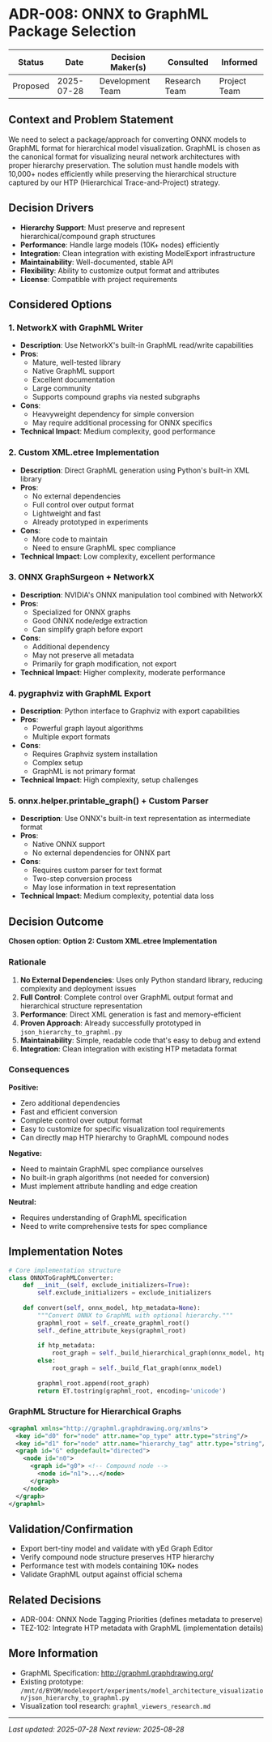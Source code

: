 # ADR-008: ONNX to GraphML Package Selection

| Status | Date | Decision Maker(s) | Consulted | Informed |
|--------|------|-------------------|-----------|----------|
| Proposed | 2025-07-28 | Development Team | Research Team | Project Team |

## Context and Problem Statement

We need to select a package/approach for converting ONNX models to GraphML format for hierarchical model visualization. GraphML is chosen as the canonical format for visualizing neural network architectures with proper hierarchy preservation. The solution must handle models with 10,000+ nodes efficiently while preserving the hierarchical structure captured by our HTP (Hierarchical Trace-and-Project) strategy.

## Decision Drivers

- **Hierarchy Support**: Must preserve and represent hierarchical/compound graph structures
- **Performance**: Handle large models (10K+ nodes) efficiently
- **Integration**: Clean integration with existing ModelExport infrastructure
- **Maintainability**: Well-documented, stable API
- **Flexibility**: Ability to customize output format and attributes
- **License**: Compatible with project requirements

## Considered Options

### 1. NetworkX with GraphML Writer
- **Description**: Use NetworkX's built-in GraphML read/write capabilities
- **Pros**: 
  - Mature, well-tested library
  - Native GraphML support
  - Excellent documentation
  - Large community
  - Supports compound graphs via nested subgraphs
- **Cons**: 
  - Heavyweight dependency for simple conversion
  - May require additional processing for ONNX specifics
- **Technical Impact**: Medium complexity, good performance

### 2. Custom XML.etree Implementation
- **Description**: Direct GraphML generation using Python's built-in XML library
- **Pros**: 
  - No external dependencies
  - Full control over output format
  - Lightweight and fast
  - Already prototyped in experiments
- **Cons**: 
  - More code to maintain
  - Need to ensure GraphML spec compliance
- **Technical Impact**: Low complexity, excellent performance

### 3. ONNX GraphSurgeon + NetworkX
- **Description**: NVIDIA's ONNX manipulation tool combined with NetworkX
- **Pros**: 
  - Specialized for ONNX graphs
  - Good ONNX node/edge extraction
  - Can simplify graph before export
- **Cons**: 
  - Additional dependency
  - May not preserve all metadata
  - Primarily for graph modification, not export
- **Technical Impact**: Higher complexity, moderate performance

### 4. pygraphviz with GraphML Export
- **Description**: Python interface to Graphviz with export capabilities
- **Pros**: 
  - Powerful graph layout algorithms
  - Multiple export formats
- **Cons**: 
  - Requires Graphviz system installation
  - Complex setup
  - GraphML is not primary format
- **Technical Impact**: High complexity, setup challenges

### 5. onnx.helper.printable_graph() + Custom Parser
- **Description**: Use ONNX's built-in text representation as intermediate format
- **Pros**: 
  - Native ONNX support
  - No external dependencies for ONNX part
- **Cons**: 
  - Requires custom parser for text format
  - Two-step conversion process
  - May lose information in text representation
- **Technical Impact**: Medium complexity, potential data loss

## Decision Outcome

**Chosen option**: **Option 2: Custom XML.etree Implementation**

### Rationale

1. **No External Dependencies**: Uses only Python standard library, reducing complexity and deployment issues
2. **Full Control**: Complete control over GraphML output format and hierarchical structure representation
3. **Performance**: Direct XML generation is fast and memory-efficient
4. **Proven Approach**: Already successfully prototyped in `json_hierarchy_to_graphml.py`
5. **Maintainability**: Simple, readable code that's easy to debug and extend
6. **Integration**: Clean integration with existing HTP metadata format

### Consequences

**Positive:**
- Zero additional dependencies
- Fast and efficient conversion
- Complete control over output format
- Easy to customize for specific visualization tool requirements
- Can directly map HTP hierarchy to GraphML compound nodes

**Negative:**
- Need to maintain GraphML spec compliance ourselves
- No built-in graph algorithms (not needed for conversion)
- Must implement attribute handling and edge creation

**Neutral:**
- Requires understanding of GraphML specification
- Need to write comprehensive tests for spec compliance

## Implementation Notes

```python
# Core implementation structure
class ONNXToGraphMLConverter:
    def __init__(self, exclude_initializers=True):
        self.exclude_initializers = exclude_initializers
        
    def convert(self, onnx_model, htp_metadata=None):
        """Convert ONNX to GraphML with optional hierarchy."""
        graphml_root = self._create_graphml_root()
        self._define_attribute_keys(graphml_root)
        
        if htp_metadata:
            root_graph = self._build_hierarchical_graph(onnx_model, htp_metadata)
        else:
            root_graph = self._build_flat_graph(onnx_model)
            
        graphml_root.append(root_graph)
        return ET.tostring(graphml_root, encoding='unicode')
```

### GraphML Structure for Hierarchical Graphs
```xml
<graphml xmlns="http://graphml.graphdrawing.org/xmlns">
  <key id="d0" for="node" attr.name="op_type" attr.type="string"/>
  <key id="d1" for="node" attr.name="hierarchy_tag" attr.type="string"/>
  <graph id="G" edgedefault="directed">
    <node id="n0">
      <graph id="g0"> <!-- Compound node -->
        <node id="n1">...</node>
      </graph>
    </node>
  </graph>
</graphml>
```

## Validation/Confirmation

- Export bert-tiny model and validate with yEd Graph Editor
- Verify compound node structure preserves HTP hierarchy
- Performance test with models containing 10K+ nodes
- Validate GraphML output against official schema

## Related Decisions

- ADR-004: ONNX Node Tagging Priorities (defines metadata to preserve)
- TEZ-102: Integrate HTP metadata with GraphML (implementation details)

## More Information

- GraphML Specification: http://graphml.graphdrawing.org/
- Existing prototype: `/mnt/d/BYOM/modelexport/experiments/model_architecture_visualization/json_hierarchy_to_graphml.py`
- Visualization tool research: `graphml_viewers_research.md`

---
*Last updated: 2025-07-28*
*Next review: 2025-08-28*